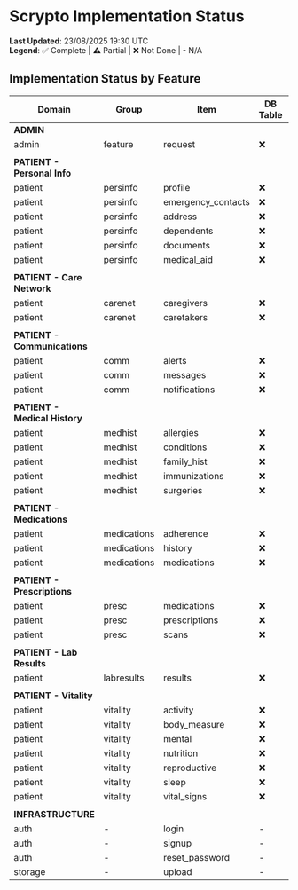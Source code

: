 # Scrypto Implementation Status

**Last Updated**: 23/08/2025 19:30 UTC  
**Legend**: ✅ Complete | ⚠️ Partial | ❌ Not Done | - N/A

## Implementation Status by Feature

| Domain | Group | Item | DB Table | DB View | DB Proc | API | Hooks | Zod | Page | Tests |
|--------|-------|------|----------|---------|---------|-----|-------|-----|------|-------|
| **ADMIN** | | | | | | | | | | |
| admin | feature | request | ❌ | ❌ | ❌ | ❌ | ❌ | ❌ | ❌ | ❌ |
| | | | | | | | | | | |
| **PATIENT - Personal Info** | | | | | | | | | | |
| patient | persinfo | profile | ❌ | ❌ | ❌ | ❌ | ❌ | ❌ | ❌ | ❌ |
| patient | persinfo | emergency_contacts | ❌ | ❌ | ❌ | ❌ | ❌ | ❌ | ❌ | ❌ |
| patient | persinfo | address | ❌ | ❌ | ❌ | ❌ | ❌ | ❌ | ❌ | ❌ |
| patient | persinfo | dependents | ❌ | ❌ | ❌ | ❌ | ❌ | ❌ | ❌ | ❌ |
| patient | persinfo | documents | ❌ | ❌ | ❌ | ❌ | ❌ | ❌ | ❌ | ❌ |
| patient | persinfo | medical_aid | ❌ | ❌ | ❌ | ❌ | ❌ | ❌ | ❌ | ❌ |
| | | | | | | | | | | |
| **PATIENT - Care Network** | | | | | | | | | | |
| patient | carenet | caregivers | ❌ | ❌ | ❌ | ❌ | ❌ | ❌ | ❌ | ❌ |
| patient | carenet | caretakers | ❌ | ❌ | ❌ | ❌ | ❌ | ❌ | ❌ | ❌ |
| | | | | | | | | | | |
| **PATIENT - Communications** | | | | | | | | | | |
| patient | comm | alerts | ❌ | ❌ | ❌ | ❌ | ❌ | ❌ | ❌ | ❌ |
| patient | comm | messages | ❌ | ❌ | ❌ | ❌ | ❌ | ❌ | ❌ | ❌ |
| patient | comm | notifications | ❌ | ❌ | ❌ | ❌ | ❌ | ❌ | ❌ | ❌ |
| | | | | | | | | | | |
| **PATIENT - Medical History** | | | | | | | | | | |
| patient | medhist | allergies | ❌ | ❌ | ❌ | ❌ | ❌ | ❌ | ❌ | ❌ |
| patient | medhist | conditions | ❌ | ❌ | ❌ | ❌ | ❌ | ❌ | ❌ | ❌ |
| patient | medhist | family_hist | ❌ | ❌ | ❌ | ❌ | ❌ | ❌ | ❌ | ❌ |
| patient | medhist | immunizations | ❌ | ❌ | ❌ | ❌ | ❌ | ❌ | ❌ | ❌ |
| patient | medhist | surgeries | ❌ | ❌ | ❌ | ❌ | ❌ | ❌ | ❌ | ❌ |
| | | | | | | | | | | |
| **PATIENT - Medications** | | | | | | | | | | |
| patient | medications | adherence | ❌ | ❌ | ❌ | ❌ | ❌ | ❌ | ❌ | ❌ |
| patient | medications | history | ❌ | ❌ | ❌ | ❌ | ❌ | ❌ | ❌ | ❌ |
| patient | medications | medications | ❌ | ❌ | ❌ | ❌ | ❌ | ❌ | ❌ | ❌ |
| | | | | | | | | | | |
| **PATIENT - Prescriptions** | | | | | | | | | | |
| patient | presc | medications | ❌ | ❌ | ❌ | ❌ | ❌ | ❌ | ❌ | ❌ |
| patient | presc | prescriptions | ❌ | ❌ | ❌ | ❌ | ❌ | ❌ | ❌ | ❌ |
| patient | presc | scans | ❌ | ❌ | ❌ | ❌ | ❌ | ❌ | ❌ | ❌ |
| | | | | | | | | | | |
| **PATIENT - Lab Results** | | | | | | | | | | |
| patient | labresults | results | ❌ | ❌ | ❌ | ❌ | ❌ | ❌ | ❌ | ❌ |
| | | | | | | | | | | |
| **PATIENT - Vitality** | | | | | | | | | | |
| patient | vitality | activity | ❌ | ❌ | ❌ | ❌ | ❌ | ❌ | ❌ | ❌ |
| patient | vitality | body_measure | ❌ | ❌ | ❌ | ❌ | ❌ | ❌ | ❌ | ❌ |
| patient | vitality | mental | ❌ | ❌ | ❌ | ❌ | ❌ | ❌ | ❌ | ❌ |
| patient | vitality | nutrition | ❌ | ❌ | ❌ | ❌ | ❌ | ❌ | ❌ | ❌ |
| patient | vitality | reproductive | ❌ | ❌ | ❌ | ❌ | ❌ | ❌ | ❌ | ❌ |
| patient | vitality | sleep | ❌ | ❌ | ❌ | ❌ | ❌ | ❌ | ❌ | ❌ |
| patient | vitality | vital_signs | ❌ | ❌ | ❌ | ❌ | ❌ | ❌ | ❌ | ❌ |
| | | | | | | | | | | |
| **INFRASTRUCTURE** | | | | | | | | | | |
| auth | - | login | - | - | - | ❌ | - | ❌ | ❌ | ❌ |
| auth | - | signup | - | - | - | ❌ | - | ❌ | ❌ | ❌ |
| auth | - | reset_password | - | - | - | ❌ | - | ❌ | ❌ | ❌ |
| storage | - | upload | - | - | - | ❌ | ❌ | - | - | ❌ |

